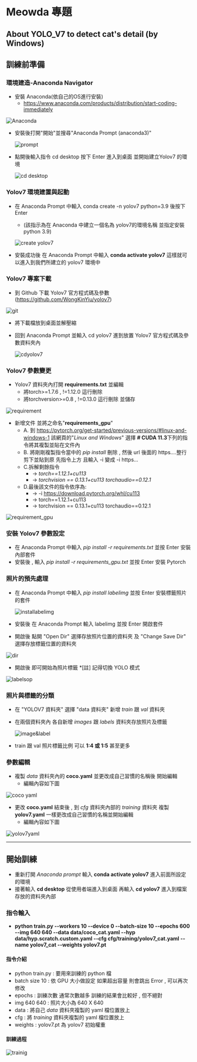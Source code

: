 # Meowda 專題
## About YOLO_V7 to detect cat's detail (by Windows)
## 訓練前準備
### 環境建造-Anaconda Navigator
- 安裝 Anaconda(依自己的OS進行安裝)
    - https://www.anaconda.com/products/distribution/start-coding-immediately
   
![Anaconda](https://github.com/Kate0425/Meowda_yolov7/blob/main/Anaconda.png)


- 安裝後打開"開始"並搜尋"Anaconda Prompt (anaconda3)"
  
   ![prompt](https://github.com/Kate0425/Meowda_yolov7/blob/main/prompt.png)

- 點開後輸入指令 cd desktop 按下 Enter 進入到桌面 並開始建立Yolov7 的環境

  ![cd desktop](https://github.com/Kate0425/Meowda_yolov7/blob/main/cd%20desktop.png)

### Yolov7 環境建置與起動
- 在 Anaconda Prompt 中輸入 conda create -n yolov7 python=3.9 後按下 Enter
    - (該指示為在 Anaconda 中建立一個名為 yolov7的環境名稱 並指定安裝python 3.9)
    
    ![create yolov7](https://github.com/Kate0425/Meowda_yolov7/blob/main/create%20yolov7.png)
- 安裝成功後 在 Anaconda Prompt 中輸入 **conda activate yolov7** 這樣就可以進入到我們所建立的 yolov7 環境中
### Yolov7 專案下載
- 到 Github 下載 Yolov7 官方程式碼及參數
(https://github.com/WongKinYiu/yolov7)

![git](https://github.com/Kate0425/Meowda_yolov7/blob/main/git.png)

- 將下載檔放到桌面並解壓縮 
- 回到 Anaconda Prompt 並輸入 cd yolov7 進到放置 Yolov7 官方程式碼及參數資料夾內

  ![cdyolov7](https://github.com/Kate0425/Meowda_yolov7/blob/main/cd%20yolov7.png)

### Yolov7 參數變更
- Yolov7 資料夾內打開 **requirements.txt** 並編輯
  - 將torch>=1.7.6 , !=1.12.0 這行刪除
  - 將torchversion>=0.8 , !=0.13.0 這行刪除 並儲存
 
![requirement](https://github.com/Kate0425/Meowda_yolov7/blob/main/requirement.png)
  
- 新增文件 並將之命名"**requirements_gpu**"
  - A. 到 https://pytorch.org/get-started/previous-versions/#linux-and-windows-1 該網頁的"_Linux and Windows_" 選擇 **# CUDA 11.3**下列的指令將其複製並貼在文件內
  -  B. 將剛剛複製指令當中的 _pip install_ 刪除 , 然後 url 後面的 https....整行剪下並貼到原 先指令上方 且輸入 -i 變成 -i https...
  -  C.拆解剩餘指令
     - -> _torch==1.12.1+cu113_ 
     - -> _torchvision == 0.13.1+cu113 torchaudio==0.12.1_
   - D.最後該文件的指令依序為:
     - -> -i https://download.pytorch.org/whl/cu113
     - ->  torch==1.12.1+cu113
     - ->  torchvision == 0.13.1+cu113 torchaudio==0.12.1
    
![requirement_gpu](https://github.com/Kate0425/Meowda_yolov7/blob/main/requirements_gpu.png)
  
### 安裝 Yolov7 參數設定 
- 在 Anaconda Prompt 中輸入 _pip install -r requirements.txt_ 並按 Enter 安裝內部套件
- 安裝後 , 輸入 _pip install -r requirements_gpu.txt_ 並按 Enter 安裝 Pytorch
### 照片的預先處理
- 在 Anaconda Prompt 中輸入 _pip install labelimg_ 並按 Enter 安裝標籤照片的套件

  ![installabelimg](https://github.com/Kate0425/Meowda_yolov7/blob/main/install%20labelimg.png)

- 安裝後 在 Anaconda Prompt 輸入 labelimg 並按 Enter 開啟套件
- 開啟後 點開 "Open Dir" 選擇存放照片位置的資料夾 及 "Change Save Dir" 選擇存放標籤位置的資料夾

![dir](https://github.com/Kate0425/Meowda_yolov7/blob/main/open%20dir.png)

- 開啟後 即可開始為照片標籤  *[註] 記得切換 YOLO 模式

![labelsop](https://github.com/Kate0425/Meowda_yolov7/blob/main/label%20sop.png)
  

### 照片與標籤的分類
- 在 "YOLOV7 資料夾" 選擇 "data 資料夾" 新增 *train* 跟 *val* 資料夾
- 在兩個資料夾內 各自新增 _images_ 跟 _labels_ 資料夾存放照片及標籤

  ![image&label](https://github.com/Kate0425/Meowda_yolov7/blob/main/image%26labels.png)

- train 跟 val 照片標籤比例 可以 **1:4 或 1:5** 甚至更多
### 參數編輯
- 複製 _data_ 資料夾內的 **coco.yaml** 並更改成自己習慣的名稱後 開始編輯
  - 編輯內容如下圖
  
![coco yaml](https://github.com/Kate0425/Meowda_yolov7/blob/main/coco%20yaml.png)

- 更改 **coco.yaml** 結束後 , 到 _cfg_ 資料夾內部的 _training_ 資料夾 複製 **yolov7.yaml** 一樣更改成自己習慣的名稱並開始編輯
  - 編輯內容如下圖
  
![yolov7yaml](https://github.com/Kate0425/Meowda_yolov7/blob/main/yolov7%20yaml.png)

***
## 開始訓練

- 重新打開 _Anaconda prompt_ 輸入 **conda activate yolov7** 進入前面所設定的環境 
- 接著輸入 **cd desktop** 從使用者端進入到桌面 再輸入 **cd yolov7** 進入到檔案存放的資料夾內部
### 指令輸入
- **python train.py --workers 10 --device 0 --batch-size 10 --epochs 600 --img 640 640 --data data/coco_cat.yaml --hyp data/hyp.scratch.custom.yaml --cfg cfg/training/yolov7_cat.yaml --name yolov7_cat --weights yolov7.pt**

#### 指令介紹
- python train.py : 要用來訓練的 python 檔
- batch size 10 : 依 GPU 大小做設定 如果超出容量 則會跳出 Error , 可以再次修改
- epochs : 訓練次數 通常次數越多 訓練的結果會比較好 , 但不絕對
- img 640 640 : 照片大小為 640 X 640
- data : 將自己 _data_ 資料夾複製的 yaml 檔位置放上
- cfg : 將 _training_ 資料夾複製的 yaml 檔位置放上
- weights : yolov7.pt 為 yolov7 初始權重

#### 訓練過程

![trainig](https://github.com/Kate0425/Meowda_yolov7/blob/main/training.png)




